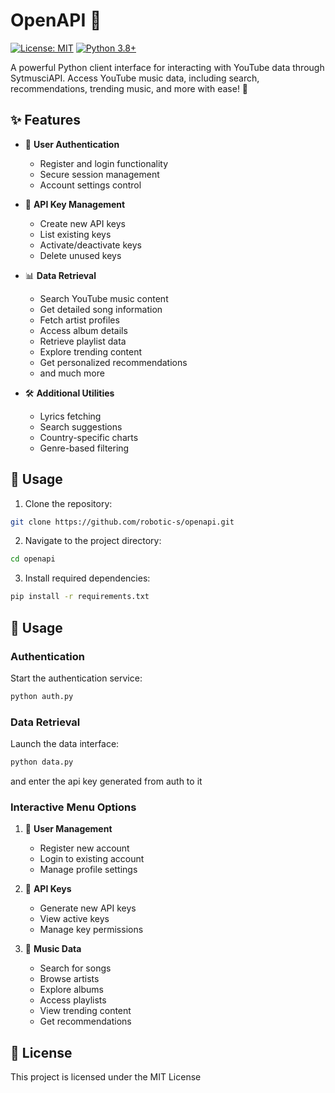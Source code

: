 # OpenAPI 🎵

[![License: MIT](https://img.shields.io/badge/License-MIT-yellow.svg)](https://opensource.org/licenses/MIT)
[![Python 3.8+](https://img.shields.io/badge/python-3.8+-blue.svg)](https://www.python.org/downloads/)

A powerful Python client interface for interacting with YouTube data through SytmusciAPI. Access YouTube music data, including search, recommendations, trending music, and more with ease! 🚀

## ✨ Features

- 🔐 **User Authentication**
  - Register and login functionality
  - Secure session management
  - Account settings control

- 🔑 **API Key Management**
  - Create new API keys
  - List existing keys
  - Activate/deactivate keys
  - Delete unused keys

- 📊 **Data Retrieval**
  - Search YouTube music content
  - Get detailed song information
  - Fetch artist profiles
  - Access album details
  - Retrieve playlist data
  - Explore trending content
  - Get personalized recommendations
  - and much more

- 🛠️ **Additional Utilities**
  - Lyrics fetching
  - Search suggestions
  - Country-specific charts
  - Genre-based filtering

## 🚀 Usage

1. Clone the repository:
```bash
git clone https://github.com/robotic-s/openapi.git
```

2. Navigate to the project directory:
```bash
cd openapi
```

3. Install required dependencies:
```bash
pip install -r requirements.txt
```

## 📖 Usage

### Authentication

Start the authentication service:
```bash
python auth.py
```

### Data Retrieval

Launch the data interface:
```bash
python data.py
```
and enter the api key generated from auth to it

### Interactive Menu Options

1. 👤 **User Management**
   - Register new account
   - Login to existing account
   - Manage profile settings

2. 🔑 **API Keys**
   - Generate new API keys
   - View active keys
   - Manage key permissions

3. 🎵 **Music Data**
   - Search for songs
   - Browse artists
   - Explore albums
   - Access playlists
   - View trending content
   - Get recommendations







## 📄 License

This project is licensed under the MIT License 


